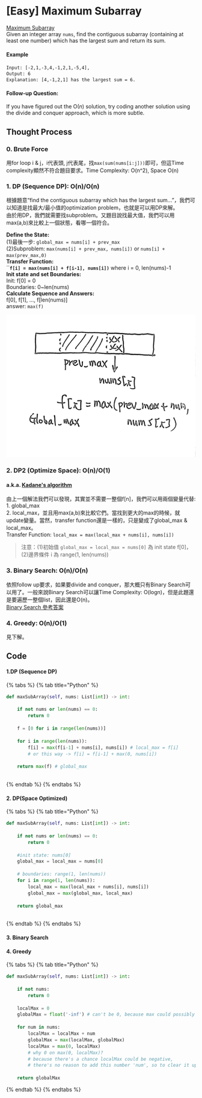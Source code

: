 # \[Easy\] Maximum Subarray

[Maximum Subarray](https://leetcode.com/problems/maximum-subarray/)  
Given an integer array `nums`, find the contiguous subarray \(containing at least one number\) which has the largest sum and return its sum.

#### Example

```text
Input: [-2,1,-3,4,-1,2,1,-5,4],
Output: 6
Explanation: [4,-1,2,1] has the largest sum = 6.
```

#### Follow-up Question:

If you have figured out the O\(_n_\) solution, try coding another solution using the divide and conquer approach, which is more subtle.

## Thought Process

### 0. Brute Force

用for loop i & j，i代表頭, j代表尾，找`max(sum(nums[i:j]))`即可，但這Time complexity顯然不符合題目要求。Time Complexity: O\(n^2\), Space O\(n\)

### 1. DP \(Sequence DP\): O\(n\)/O\(n\)

根據題意“find the contiguous subarray which has the largest sum...”，我們可以知道是找最大/最小值的optimization problem，也就是可以用DP來解。  
由於用DP，我們就需要找subproblem。又題目說找最大值，我們可以用max\(a,b\)來比較上一個狀態，看哪一個符合。  
  
**Define the State:**  
\(1\)最後一步: `global_max = nums[i] + prev_max`  
\(2\)Subproblem: `max(nums[i] + prev_max, nums[i])` or `nums[i] + max(prev_max,0)`  
**Transfer Function:**  
 ``**`f[i] = max(nums[i] + f[i-1], nums[i])`** where i = 0, len\(nums\)-1  
**Init state and set Boundaries:**  
Init: f\[0\] = 0  
Boundaries: 0~len\(nums\)  
**Calculate Sequence and Answers:**  
f\[0\], f\[1\], ..., f\[len\(nums\)\]  
answer: `max(f)`

![last state of this problem](../.gitbook/assets/1.jpg)

### 2. DP2 \(Optimize Space\): O\(n\)/O\(1\)

#### a.k.a. [Kadane's algorithm](https://en.wikipedia.org/wiki/Maximum_subarray_problem) 

由上一個解法我們可以發現，其實並不需要一整個f\[n\]，我們可以用兩個變量代替: 1. global\_max   
2. local\_max，並且用max\(a,b\)來比較它們。當找到更大的max的時候，就update變量。當然，transfer function還是一樣的，只是變成了global\_max & local\_max。  
Transfer Function: `local_max = max(local_max + nums[i], nums[i])`

> 注意：\(1\)初始值 `global_max = local_max = nums[0]` 為 init state f\[0\]，  
> \(2\)邊界條件 i 為 range\(1, len\(nums\)\)

### 3. Binary Search: O\(n\)/O\(n\)

依照follow up要求，如果要divide and conquer，那大概只有Binary Search可以用了。一般來說Binary Search可以讓Time Complexity: O\(logn\)，但是此題還是要遍歷一整個list，因此還是O\(n\)。  
[Binary Search 參考答案](https://leetcode.com/problems/maximum-subarray/discuss/20371/Java-Dynamic-Programming-or-Binary-Search)

### 4. Greedy: O\(n\)/O\(1\)

見下解。

## Code

#### 1.DP \(Sequence DP\)

{% tabs %}
{% tab title="Python" %}
```python
def maxSubArray(self, nums: List[int]) -> int:
    
    if not nums or len(nums) == 0:
        return 0
        
    f = [0 for i in range(len(nums))]
    
    for i in range(len(nums)):
        f[i] = max(f[i-1] + nums[i], nums[i]) # local_max = f[i]
        # or this way -> f[i] = f[i-1] + max(0, nums[i]) 
    
    return max(f) # global_max
    
```
{% endtab %}
{% endtabs %}

#### 2. DP\(Space Optimized\)

{% tabs %}
{% tab title="Python" %}
```python
def maxSubArray(self, nums: List[int]) -> int:
    
    if not nums or len(nums) == 0:
        return 0
    
    #init state: nums[0]
    global_max = local_max = nums[0]
    
    # boundaries: range(1, len(nums))
    for i in range(1, len(nums)):
        local_max = max(local_max + nums[i], nums[i])
        global_max = max(global_max, local_max)
    
    return global_max
    
```
{% endtab %}
{% endtabs %}

#### 3. Binary Search

#### 4. Greedy

{% tabs %}
{% tab title="Python" %}
```python
def maxSubArray(self, nums: List[int]) -> int:

    if not nums:
        return 0
    
    localMax = 0
    globalMax = float('-inf') # can't be 0, because max could possibly be 0.
    
    for num in nums:
        localMax = localMax + num
        globalMax = max(localMax, globalMax)
        localMax = max(0, localMax) 
        # why 0 on max(0, localMax)? 
        # because there's a chance localMax could be negative, 
        # there's no reason to add this number 'num', so to clear it up become 0.
    
    return globalMax

```
{% endtab %}
{% endtabs %}

